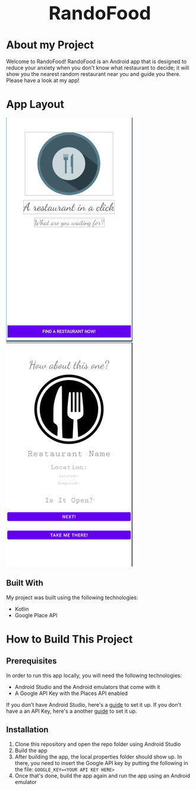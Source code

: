 <h1 align="center" style=font-size:50px>
RandoFood
</h1>

# About my Project

Welcome to RandoFood! RandoFood is an Android app that is designed to reduce your anxiety when you don't know what restaurant to decide; it will show you the nearest random restaurant near you and guide you there. Please have a look at my app!

# App Layout

<p float="left">
  <img src="./pictures/layout1.png">
  <img src="./pictures/layout2.png">
</p>

## Built With

My project was built using the following technologies:

- Kotlin
- Google Place API

# How to Build This Project

## Prerequisites

In order to run this app locally, you will need the following technologies:

- Android Studio and the Android emulators that come with it
- A Google API Key with the Places API enabled

If you don't have Android Studio, here's a [guide](https://developer.android.com/studio/install) to set it up.
If you don't have a an API Key, here's a another [guide](https://developer.android.com/studio/install) to set it up.

## Installation

1. Clone this repository and open the repo folder using Android Studio
2. Build the app
3. After building the app, the local.properties folder should show up. In there, you need to insert the Google API key by putting the following in the file: `GOOGLE_KEY=<YOUR API KEY HERE>`
4. Once that's done, build the app again and run the app using an Android emulator

